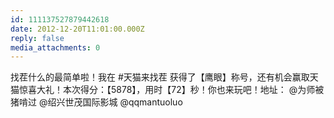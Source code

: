 ```yaml
---
id: 111137527879442618
date: 2012-12-20T11:01:00.000Z
reply: false
media_attachments: 0
---
```


找茬什么的最简单啦！我在 #天猫来找茬 获得了【鹰眼】称号，还有机会赢取天猫惊喜大礼！本次得分：【5878】，用时【72】秒！你也来玩吧！地址： @为师被猪啃过 @绍兴世茂国际影城 @qqmantuoluo ​​​​

